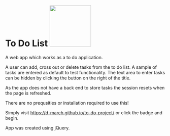 # To Do List [<img src="https://img.shields.io/static/v1?label=Click%20Me&message=Live&color=9cf" width="130"/>](https://d-march.github.io/to-do-project/)

A web app which works as a to do application.

A user can add, cross out or delete tasks from the to do list. 
A sample of tasks are entered as default to test functionality.
The text area to enter tasks can be hidden by clicking the button on the right of the title.

As the app does not have a back end to store tasks the session resets when the page is refreshed.

There are no prequsities or installation required to use this!

Simply visit https://d-march.github.io/to-do-project/ or click the badge and begin. 

App was created using jQuery.




